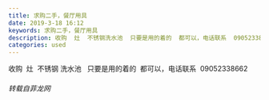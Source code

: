 ```yaml
---
title: 求购二手，餐厅用具
date: 2019-3-18 16:12
keywords: 求购二手，餐厅用具
description: 收购  灶  不锈钢洗水池  只要是用的着的  都可以，电话联系  09052338662
categories: used
---
```

<td class="t_f" id="postmessage_3250004">

收购  灶  不锈钢 洗水池   只要是用的着的  都可以，电话联系  09052338662</td>
###### 转载自菲龙网
